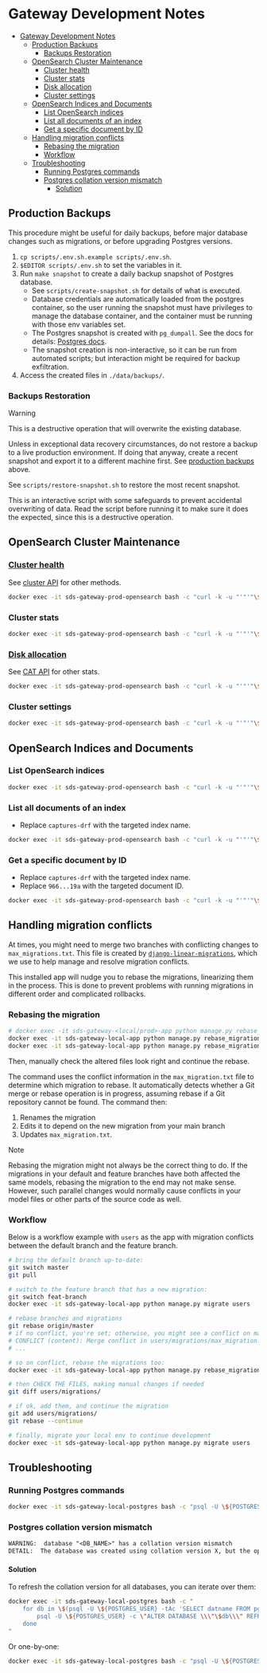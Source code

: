 # Gateway Development Notes

+ [Gateway Development Notes](#gateway-development-notes)
    + [Production Backups](#production-backups)
        + [Backups Restoration](#backups-restoration)
    + [OpenSearch Cluster Maintenance](#opensearch-cluster-maintenance)
        + [Cluster health](#cluster-health)
        + [Cluster stats](#cluster-stats)
        + [Disk allocation](#disk-allocation)
        + [Cluster settings](#cluster-settings)
    + [OpenSearch Indices and Documents](#opensearch-indices-and-documents)
        + [List OpenSearch indices](#list-opensearch-indices)
        + [List all documents of an index](#list-all-documents-of-an-index)
        + [Get a specific document by ID](#get-a-specific-document-by-id)
    + [Handling migration conflicts](#handling-migration-conflicts)
        + [Rebasing the migration](#rebasing-the-migration)
        + [Workflow](#workflow)
    + [Troubleshooting](#troubleshooting)
        + [Running Postgres commands](#running-postgres-commands)
        + [Postgres collation version mismatch](#postgres-collation-version-mismatch)
            + [Solution](#solution)

## Production Backups

This procedure might be useful for daily backups, before major database changes such
as migrations, or before upgrading Postgres versions.

1. `cp scripts/.env.sh.example scripts/.env.sh`.
2. `$EDITOR scripts/.env.sh` to set the variables in it.
3. Run `make snapshot` to create a daily backup snapshot of Postgres database.
    + See `scripts/create-snapshot.sh` for details of what is executed.
    + Database credentials are automatically loaded from the postgres container, so
        the user running the snapshot must have privileges to manage the database
        container, and the container must be running with those env variables set.
    + The Postgres snapshot is created with `pg_dumpall`. See the docs for details:
        [Postgres docs](https://postgresql.org/docs/current/app-pg-dumpall.html).
    + The snapshot creation is non-interactive, so it can be run from automated scripts; but interaction might be required for backup exfiltration.
4. Access the created files in `./data/backups/`.

### Backups Restoration

> [!WARNING]
> This is a destructive operation that will overwrite the existing database.
>
> Unless in exceptional data recovery circumstances, do not restore a backup to a live
> production environment. If doing that anyway, create a recent snapshot and export
> it to a different machine first. See [production backups](#production-backups) above.

See `scripts/restore-snapshot.sh` to restore the most recent snapshot.

This is an interactive script with some safeguards to prevent accidental overwriting of
data. Read the script before running it to make sure it does the expected, since this
is a destructive operation.

## OpenSearch Cluster Maintenance

### [Cluster health](https://docs.opensearch.org/docs/latest/api-reference/cluster-api/cluster-health/)

See [cluster API](https://docs.opensearch.org/docs/latest/api-reference/cluster-api/index/) for other methods.

```bash
docker exec -it sds-gateway-prod-opensearch bash -c "curl -k -u "'"'"\$OPENSEARCH_USER:\$OPENSEARCH_PASSWORD"'"'" https://localhost:9200/_cluster/health" | jq .
```

### Cluster stats

```bash
docker exec -it sds-gateway-prod-opensearch bash -c "curl -k -u "'"'"\$OPENSEARCH_USER:\$OPENSEARCH_PASSWORD"'"'" https://localhost:9200/_cluster/stats" | jq .
```

### [Disk allocation](https://docs.opensearch.org/docs/latest/api-reference/cat/cat-allocation/)

See [CAT API](https://docs.opensearch.org/docs/latest/api-reference/cat/index/) for other stats.

```bash
docker exec -it sds-gateway-prod-opensearch bash -c "curl -k -u "'"'"\$OPENSEARCH_USER:\$OPENSEARCH_PASSWORD"'"'" https://localhost:9200/_cat/allocation?v"
```

### Cluster settings

```bash
docker exec -it sds-gateway-prod-opensearch bash -c "curl -k -u "'"'"\$OPENSEARCH_USER:\$OPENSEARCH_PASSWORD"'"'" https://localhost:9200/_cluster/settings?include_defaults=false" | jq .
```

## OpenSearch Indices and Documents

### List OpenSearch indices

```bash
docker exec -it sds-gateway-prod-opensearch bash -c "curl -k -u "'"'"\$OPENSEARCH_USER:\$OPENSEARCH_PASSWORD"'"'" https://localhost:9200/_cat/indices?v"
```

### List all documents of an index

+ Replace `captures-drf` with the targeted index name.

```bash
docker exec -it sds-gateway-prod-opensearch bash -c "curl -k -u "'"'"\$OPENSEARCH_USER:\$OPENSEARCH_PASSWORD"'"'" -X GET 'https://localhost:9200/captures-drf/_search?size=10000&_source=false' -H 'Content-Type: application/json' -d '{\"query\": {\"match_all\": {}}, \"stored_fields\": []}'" | jq .
```

### Get a specific document by ID

+ Replace `captures-drf` with the targeted index name.
+ Replace `966...19a` with the targeted document ID.

```bash
docker exec -it sds-gateway-prod-opensearch bash -c "curl -k -u "'"'"\$OPENSEARCH_USER:\$OPENSEARCH_PASSWORD"'"'" https://localhost:9200/captures-drf/_doc/966074cf-644f-4598-8ea6-dae217ea719a" | jq .
```

## Handling migration conflicts

At times, you might need to merge two branches with conflicting changes to
`max_migrations.txt`. This file is created by
[`django-linear-migrations`](https://github.com/adamchainz/django-linear-migrations),
which we use to help manage and resolve migration conflicts.

This installed app will nudge you to rebase the migrations, linearizing them in the
process. This is done to prevent problems with running migrations in different order and
complicated rollbacks.

### Rebasing the migration

```bash
# docker exec -it sds-gateway-<local/prod>-app python manage.py rebase_migration <app_name>
docker exec -it sds-gateway-local-app python manage.py rebase_migration users
docker exec -it sds-gateway-local-app python manage.py rebase_migration api_methods
```

Then, manually check the altered files look right and continue the rebase.

The command uses the conflict information in the `max_migration.txt` file to determine
which migration to rebase. It automatically detects whether a Git merge or rebase
operation is in progress, assuming rebase if a Git repository cannot be found. The
command then:

1. Renames the migration
2. Edits it to depend on the new migration from your main branch
3. Updates `max_migration.txt`.

> [!NOTE]
> Rebasing the migration might not always be the correct thing to do. If the
> migrations in your default and feature branches have both affected the same models,
> rebasing the migration to the end may not make sense. However, such parallel changes
> would normally cause conflicts in your model files or other parts of the source code
> as well.

### Workflow

Below is a workflow example with `users` as the app with migration conflicts between
the default branch and the feature branch.

```bash
# bring the default branch up-to-date:
git switch master
git pull

# switch to the feature branch that has a new migration:
git switch feat-branch
docker exec -it sds-gateway-local-app python manage.py migrate users

# rebase branches and migrations
git rebase origin/master
# if no conflict, you're set; otherwise, you might see a conflict on max_migration.txt:
# CONFLICT (content): Merge conflict in users/migrations/max_migration.txt
# ...

# so on conflict, rebase the migrations too:
docker exec -it sds-gateway-local-app python manage.py rebase_migration users

# then CHECK THE FILES, making manual changes if needed
git diff users/migrations/

# if ok, add them, and continue the migration
git add users/migrations/
git rebase --continue

# finally, migrate your local env to continue development
docker exec -it sds-gateway-local-app python manage.py migrate users
```

## Troubleshooting

### Running Postgres commands

```bash
docker exec -it sds-gateway-local-postgres bash -c "psql -U \${POSTGRES_USER}"
```

### Postgres collation version mismatch

```txt
WARNING:  database "<DB_NAME>" has a collation version mismatch
DETAIL:  The database was created using collation version X, but the operating system provides version Y.
```

#### Solution

To refresh the collation version for all databases, you can iterate over them:

```bash
docker exec -it sds-gateway-local-postgres bash -c "
    for db in \$(psql -U \${POSTGRES_USER} -tAc 'SELECT datname FROM pg_database;'); do
        psql -U \${POSTGRES_USER} -c \"ALTER DATABASE \\\"\$db\\\" REFRESH COLLATION VERSION;\"
    done
"
```

Or one-by-one:

```bash
docker exec -it sds-gateway-local-postgres bash -c "psql -U \${POSTGRES_USER} -c \"ALTER DATABASE \"spectrumx\" REFRESH COLLATION VERSION;\""
```
